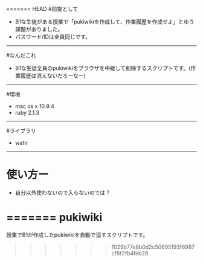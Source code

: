 <<<<<<< HEAD
#前提として
- B1な生徒がある授業で「pukiwikiを作成して、作業履歴を作成せよ」とゆう課題がありました。
- パスワード/IDは全員同じです。
---

#なんだこれ
- B1な生徒全員のpukiwikiをブラウザを中継して削除するスクリプトです。(作業履歴は消えないだろーなー)
---

#環境
- mac os x 10.9.4
- ruby 2.1.3
---

#ライブラリ
- watir
---

# 使い方ー
- 自分以外使わないので入らないのでは？

=======
pukiwiki
========

授業でB1が作成したpukiwikiを自動で消すスクリプトです。
>>>>>>> 1029b77e8b0d2c50695193f6987cf8f2fb4feb29

